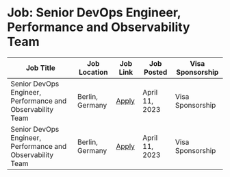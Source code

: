 # Job: Senior DevOps Engineer, Performance and Observability Team

| Job Title | Job Location | Job Link | Job Posted | Visa Sponsorship |
| --- | --- | --- | --- | --- |
| Senior DevOps Engineer, Performance and Observability Team | Berlin, Germany | [Apply](https://careers.wolt.com/en/jobs/senior-devops-engineer-performance-and-observability-team/25ed818) | April 11, 2023 | Visa Sponsorship |
| Senior DevOps Engineer, Performance and Observability Team | Berlin, Germany | [Apply](https://careers.wolt.com/en/jobs/senior-devops-engineer-performance-and-observability-team/25ed818) | April 11, 2023 | Visa Sponsorship |

